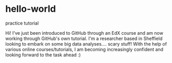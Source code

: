 # hello-world
practice tutorial

Hi! I've just been introduced to GitHub through an EdX course and am now working through GitHub's own tutorial. 
I'm a researcher based in Sheffield looking to embark on some big data analyses.... scary stuff! With the help of various online courses/tutorials, I am becoming increasingly confident and looking forward to the task ahead :) 
